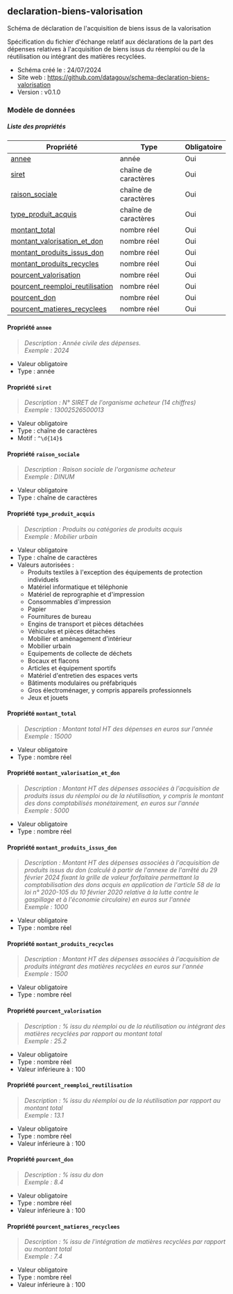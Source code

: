 <MenuSchema />

## declaration-biens-valorisation

Schéma de déclaration de l'acquisition de biens issus de la valorisation

Spécification du fichier d'échange relatif aux déclarations de la part des dépenses relatives à l'acquisition de biens issus du réemploi ou de la réutilisation ou intégrant des matières recyclées.

- Schéma créé le : 24/07/2024
- Site web : https://github.com/datagouv/schema-declaration-biens-valorisation
- Version : v0.1.0

### Modèle de données


##### Liste des propriétés

| Propriété | Type | Obligatoire |
| -- | -- | -- |
| [annee](#propriete-annee) | année  | Oui |
| [siret](#propriete-siret) | chaîne de caractères  | Oui |
| [raison_sociale](#propriete-raison-sociale) | chaîne de caractères  | Oui |
| [type_produit_acquis](#propriete-type-produit-acquis) | chaîne de caractères  | Oui |
| [montant_total](#propriete-montant-total) | nombre réel  | Oui |
| [montant_valorisation_et_don](#propriete-montant-valorisation-et-don) | nombre réel  | Oui |
| [montant_produits_issus_don](#propriete-montant-produits-issus-don) | nombre réel  | Oui |
| [montant_produits_recycles](#propriete-montant-produits-recycles) | nombre réel  | Oui |
| [pourcent_valorisation](#propriete-pourcent-valorisation) | nombre réel  | Oui |
| [pourcent_reemploi_reutilisation](#propriete-pourcent-reemploi-reutilisation) | nombre réel  | Oui |
| [pourcent_don](#propriete-pourcent-don) | nombre réel  | Oui |
| [pourcent_matieres_recyclees](#propriete-pourcent-matieres-recyclees) | nombre réel  | Oui |

#### Propriété `annee`

> *Description : Année civile des dépenses.*<br/>*Exemple : 2024*
- Valeur obligatoire
- Type : année

#### Propriété `siret`

> *Description : N° SIRET de l'organisme acheteur (14 chiffres)*<br/>*Exemple : 13002526500013*
- Valeur obligatoire
- Type : chaîne de caractères
- Motif : `^\d{14}$`

#### Propriété `raison_sociale`

> *Description : Raison sociale de l'organisme acheteur*<br/>*Exemple : DINUM*
- Valeur obligatoire
- Type : chaîne de caractères

#### Propriété `type_produit_acquis`

> *Description : Produits ou catégories de produits acquis*<br/>*Exemple : Mobilier urbain*
- Valeur obligatoire
- Type : chaîne de caractères
- Valeurs autorisées : 
    - Produits textiles à l'exception des équipements de protection individuels
    - Matériel informatique et téléphonie
    - Matériel de reprographie et d'impression
    - Consommables d'impression
    - Papier
    - Fournitures de bureau
    - Engins de transport et pièces détachées
    - Véhicules et pièces détachées
    - Mobilier et aménagement d'intérieur
    - Mobilier urbain
    - Equipements de collecte de déchets
    - Bocaux et flacons
    - Articles et équipement sportifs
    - Matériel d'entretien des espaces verts
    - Bâtiments modulaires ou préfabriqués
    - Gros électroménager, y compris appareils professionnels
    - Jeux et jouets

#### Propriété `montant_total`

> *Description : Montant total HT des dépenses en euros sur l'année*<br/>*Exemple : 15000*
- Valeur obligatoire
- Type : nombre réel

#### Propriété `montant_valorisation_et_don`

> *Description : Montant HT des dépenses associées à l'acquisition de produits issus du réemploi ou de la réutilisation, y compris le montant des dons comptabilisés monétairement, en euros sur l'année*<br/>*Exemple : 5000*
- Valeur obligatoire
- Type : nombre réel

#### Propriété `montant_produits_issus_don`

> *Description : Montant HT des dépenses associées à l'acquisition de produits issus du don (calculé à partir de l'annexe de l'arrêté du 29 février 2024 fixant la grille de valeur forfaitaire permettant la comptabilisation des dons acquis en application de l'article 58 de la loi n° 2020-105 du 10 février 2020 relative à la lutte contre le gaspillage et à l'économie circulaire) en euros sur l'année*<br/>*Exemple : 1000*
- Valeur obligatoire
- Type : nombre réel

#### Propriété `montant_produits_recycles`

> *Description : Montant HT des dépenses associées à l'acquisition de produits intégrant des matières recyclées en euros sur l'année*<br/>*Exemple : 1500*
- Valeur obligatoire
- Type : nombre réel

#### Propriété `pourcent_valorisation`

> *Description : % issu du réemploi ou de la réutilisation ou intégrant des matières recyclées par rapport au montant total*<br/>*Exemple : 25.2*
- Valeur obligatoire
- Type : nombre réel
- Valeur inférieure à : 100

#### Propriété `pourcent_reemploi_reutilisation`

> *Description : % issu du réemploi ou de la réutilisation par rapport au montant total*<br/>*Exemple : 13.1*
- Valeur obligatoire
- Type : nombre réel
- Valeur inférieure à : 100

#### Propriété `pourcent_don`

> *Description : % issu du don*<br/>*Exemple : 8.4*
- Valeur obligatoire
- Type : nombre réel
- Valeur inférieure à : 100

#### Propriété `pourcent_matieres_recyclees`

> *Description : % issu de l'intégration de matières recyclées par rapport au montant total*<br/>*Exemple : 7.4*
- Valeur obligatoire
- Type : nombre réel
- Valeur inférieure à : 100
